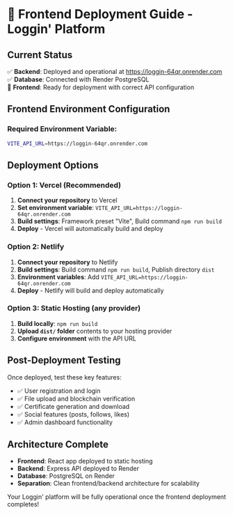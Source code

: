 # 🚀 Frontend Deployment Guide - Loggin' Platform

## Current Status
✅ **Backend**: Deployed and operational at https://loggin-64qr.onrender.com  
✅ **Database**: Connected with Render PostgreSQL  
🔄 **Frontend**: Ready for deployment with correct API configuration

## Frontend Environment Configuration

### Required Environment Variable:
```bash
VITE_API_URL=https://loggin-64qr.onrender.com
```

## Deployment Options

### Option 1: Vercel (Recommended)
1. **Connect your repository** to Vercel
2. **Set environment variable**: `VITE_API_URL=https://loggin-64qr.onrender.com`
3. **Build settings**: Framework preset "Vite", Build command `npm run build`
4. **Deploy** - Vercel will automatically build and deploy

### Option 2: Netlify
1. **Connect your repository** to Netlify
2. **Build settings**: Build command `npm run build`, Publish directory `dist`
3. **Environment variables**: Add `VITE_API_URL=https://loggin-64qr.onrender.com`
4. **Deploy** - Netlify will build and deploy automatically

### Option 3: Static Hosting (any provider)
1. **Build locally**: `npm run build`
2. **Upload `dist/` folder** contents to your hosting provider
3. **Configure environment** with the API URL

## Post-Deployment Testing

Once deployed, test these key features:
- ✅ User registration and login
- ✅ File upload and blockchain verification
- ✅ Certificate generation and download
- ✅ Social features (posts, follows, likes)
- ✅ Admin dashboard functionality

## Architecture Complete
- **Frontend**: React app deployed to static hosting
- **Backend**: Express API deployed to Render
- **Database**: PostgreSQL on Render
- **Separation**: Clean frontend/backend architecture for scalability

Your Loggin' platform will be fully operational once the frontend deployment completes!